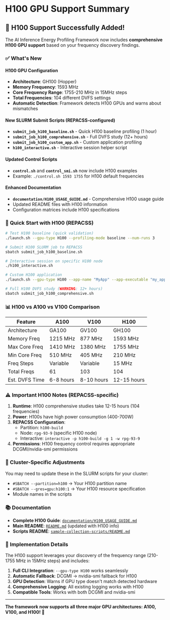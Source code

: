 # H100 GPU Support Summary

## 🎉 H100 Support Successfully Added!

The AI Inference Energy Profiling Framework now includes **comprehensive H100 GPU support** based on your frequency discovery findings.

### ✅ What's New

#### **H100 GPU Configuration**
- **Architecture**: GH100 (Hopper)
- **Memory Frequency**: 1593 MHz
- **Core Frequency Range**: 1755-210 MHz in 15MHz steps
- **Total Frequencies**: 104 different DVFS settings
- **Automatic Detection**: Framework detects H100 GPUs and warns about mismatches

#### **New SLURM Submit Scripts (REPACSS-configured)**
- **`submit_job_h100_baseline.sh`** - Quick H100 baseline profiling (1 hour)
- **`submit_job_h100_comprehensive.sh`** - Full DVFS study (12+ hours)
- **`submit_job_h100_custom_app.sh`** - Custom application profiling
- **`h100_interactive.sh`** - Interactive session helper script

#### **Updated Control Scripts**
- **`control.sh`** and **`control_smi.sh`** now include H100 examples
- Example: `./control.sh 1593 1755` for H100 default frequencies

#### **Enhanced Documentation**
- **`documentation/H100_USAGE_GUIDE.md`** - Comprehensive H100 usage guide
- Updated README files with H100 information
- Configuration matrices include H100 specifications

### 🚀 Quick Start with H100 (REPACSS)

```bash
# Test H100 baseline (quick validation)
./launch.sh --gpu-type H100 --profiling-mode baseline --num-runs 3

# Submit H100 SLURM job to REPACSS
sbatch submit_job_h100_baseline.sh

# Interactive session on specific H100 node
./h100_interactive.sh

# Custom H100 application
./launch.sh --gpu-type H100 --app-name "MyApp" --app-executable "my_app"

# Full H100 DVFS study (WARNING: 12+ hours)
sbatch submit_job_h100_comprehensive.sh
```

### 📊 H100 vs A100 vs V100 Comparison

| Feature | A100 | V100 | H100 |
|---------|------|------|------|
| Architecture | GA100 | GV100 | GH100 |
| Memory Freq | 1215 MHz | 877 MHz | 1593 MHz |
| Max Core Freq | 1410 MHz | 1380 MHz | 1755 MHz |
| Min Core Freq | 510 MHz | 405 MHz | 210 MHz |
| Freq Steps | Variable | Variable | 15 MHz |
| Total Freqs | 61 | 103 | 104 |
| Est. DVFS Time | 6-8 hours | 8-10 hours | 12-15 hours |

### ⚠️ Important H100 Notes (REPACSS-specific)

1. **Runtime**: H100 comprehensive studies take 12-15 hours (104 frequencies)
2. **Power**: H100s have high power consumption (400-700W)
3. **REPACSS Configuration**: 
   - Partition: `h100-build`
   - Node: `rpg-93-9` (specific H100 node)
   - Interactive: `interactive -p h100-build -g 1 -w rpg-93-9`
4. **Permissions**: H100 frequency control requires appropriate DCGMI/nvidia-smi permissions

### 🔧 Cluster-Specific Adjustments

You may need to update these in the SLURM scripts for your cluster:
- `#SBATCH --partition=h100` → Your H100 partition name
- `#SBATCH --gres=gpu:h100:1` → Your H100 resource specification
- Module names in the scripts

### 📚 Documentation

- **Complete H100 Guide**: [`documentation/H100_USAGE_GUIDE.md`](../documentation/H100_USAGE_GUIDE.md)
- **Main README**: [`README.md`](../README.md) (updated with H100 info)
- **Scripts README**: [`sample-collection-scripts/README.md`](../sample-collection-scripts/README.md)

### 🎯 Implementation Details

The H100 support leverages your discovery of the frequency range (210-1755 MHz in 15MHz steps) and includes:

1. **Full CLI Integration**: `--gpu-type H100` works seamlessly
2. **Automatic Fallback**: DCGMI → nvidia-smi fallback for H100
3. **GPU Detection**: Warns if GPU type doesn't match detected hardware
4. **Comprehensive Logging**: All existing logging works with H100
5. **Compatible Tools**: Works with both DCGMI and nvidia-smi

---

**The framework now supports all three major GPU architectures: A100, V100, and H100! 🎉**
